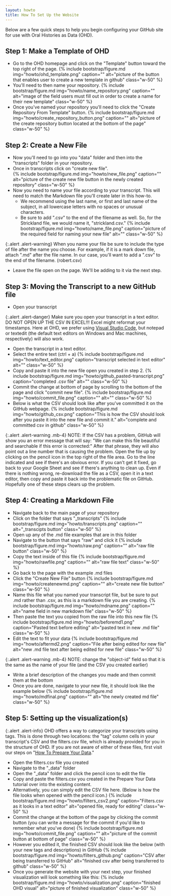 ```yaml
---
layout: howto
title: How To Set Up the Website
---
```


Below are a few quick steps to help you begin configuring your GitHub site for use with Oral Histories as Data (OHD). 

## Step 1: Make a Template of OHD

- Go to the OHD homepage and click on the "Template" button toward the top right of the page. 
{% include bootstrap/figure.md img="howto/ohd_template.png" caption="" alt="picture of the button that enables user to create a new template in github" class="w-50" %}
- You'll need to then name your repository.
{% include bootstrap/figure.md img="howto/name_repository.png" caption="" alt="image of the field users must fill out in order to create a name for their new template" class="w-50" %}
- Once you've named your repository you'll need to click the "Create Repository From Template" button. 
{% include bootstrap/figure.md img="howto/create_repository_button.png" caption="" alt="picture of the create repository button located at the bottom of the page" class="w-50" %}

## Step 2: Create a New File

- Now you'll need to go into you "data" folder and then into the "transcripts" folder in your repository. 
- Once in transcripts click on "create new file".  
{% include bootstrap/figure.md img="howto/new_file.png" caption="" alt="picture of the create new file button in the newly created repository" class="w-50" %}
- Now you need to name your file according to your transcript. This will need to match the Markdown file you'll create later in this how-to. 
    - We recommend using the last name, or first and last name of the subject, in all lowercase letters with no spaces or unusual characters. 
    - Be sure to add ".csv" to the end of the filename as well. So, for the Strickland file, we would name it, "strickland.csv."
{% include bootstrap/figure.md img="howto/name_file.png" caption="picture of the required field for naming your new file" alt="" class="w-50" %}

{:.alert .alert-warning}
When you name your file be sure to include the type of file after the name you choose. For example, if it is a mark down file, attach ".md" after the file name. In our case, you'll want to add a ".csv" to the end of the filename. (robert.csv)
- Leave the file open on the page. We'll be adding to it via the next step.

## Step 3: Moving the Transcript to a new GitHub file

- Open your transcript  

{:.alert .alert-danger}
Make sure you open your transcript in a text editor. DO NOT OPEN UP THE CSV IN EXCEL!!! Excel might reformat your timestamps. Here at OHD, we prefer using [Visual Studio Code](https://code.visualstudio.com/), but notepad or textedit (the default text editors on Windows and Mac machines, respectively) will also work. 
- Open the transcript in a text editor. 
- Select the entire text (ctrl + a) 
{% include bootstrap/figure.md img="howto/text_editor.png" caption="transcript selected in text editor" alt="" class="w-50" %}
- Copy and paste it into the new file open you created in step 2. 
{% include bootstrap/figure.md img="howto/github_pasted-transcript.png" caption="completed .csv file" alt="" class="w-50" %}
- Commit the change at bottom of page by scrolling to the bottom of the page and click "commit new file". 
{% include bootstrap/figure.md img="howto/commit_file.png" caption="" alt="" class="w-50" %}
- Below is what the CSV should look like after you've committed it on the GitHub webpage. 
{% include bootstrap/figure.md img="howto/github_csv.png" caption="This is how the CSV should look after you paste it into the new file and commit it." alt="complete and committed csv in github" class="w-50" %}

{:.alert .alert-warning .mb-4}
NOTE: If the CSV has a problem, GitHub will show you an error message that will say: "We can make this file beautiful and searchable if this error is corrected:" After that phrase, they will also point out a line number that is causing the problem. Open the file up by clicking on the pencil icon in the top right of the file area. Go to the line indicated and see if there's an obvious error. If you can't get it fixed, go back to your Google Sheet and see if there's anything to clean up. Even if there is nothing wrong, re-download the file as a CSV, open it in a text editor, then copy and paste it back into the problematic file on GitHub. Hopefully one of these steps clears up the problem. 

## Step 4: Creating a Markdown File

- Navigate back to the main page of your repository
- Click on the folder that says "_transcripts" 
{% include bootstrap/figure.md img="howto/transcripts.png" caption="" alt="_transcipts button" class="w-50" %}
- Open up any of the .md file examples that are in this folder
- Navigate to the button that says "raw" and click it
{% include bootstrap/figure.md img="howto/raw.png" caption="" alt="raw file button" class="w-50" %}
- Copy the text inside of this file
{% include bootstrap/figure.md img="howto/rawfile.png" caption="" alt="raw file text" class="w-50" %}
- Go back to the page with the example .md files
- Click the "Create New File" button
{% include bootstrap/figure.md img="howto/createnewmd.png" caption="" alt="create new file button" class="w-50" %}
- Name this file what you named your transcript file, but be sure to put .md rather than .csv, as this is a markdown file you are creating. 
{% include bootstrap/figure.md img="howto/mdname.png" caption="" alt="name field in new markdown file" class="w-50" %}
- Then paste the text you copied from the raw file into this new file
{% include bootstrap/figure.md img="howto/beforemd1.png" caption="Pasted text before editing" alt="pasted text in new .md file" class="w-50" %}
- Edit the text to fit your data 
{% include bootstrap/figure.md img="howto/aftermd2.png" caption="File after being edited for new file" alt="new .md file text after being edited for new file" class="w-50" %}


{:.alert .alert-warning .mb-4}
NOTE: change the "object-id" field so that it is the same as the name of your file (and the CSV you created earlier)

- Write a brief description of the changes you made and then commit them at the bottom 
- Once you are done, navigate to your new file, it should look like the example below
{% include bootstrap/figure.md img="howto/mdfinal.png" caption="" alt="the newly created md file" class="w-50" %}



## Step 5: Setting up the visualization(s)

{:.alert .alert-info}
OHD offers a way to categorize your transcripts using tags. This is done through two locations: the "tag" column cells in your transcript's CSV and the filters.csv file, which is already provided for you in the structure of OHD. If you are not aware of either of these files, first visit our steps on "[How To Prepare Your Data](prepareyourdata.html)." 

- Open the filters.csv file you created
- Navigate to the "_data" folder 
- Open the "_data" folder and click the pencil icon to edit the file
- Copy and paste the filters.csv you created in the Prepare Your Data tutorial over into the existing content. 
- Alternatively, you can simply edit the CSV file here. (Below is how the file looks when opened with the pencil icon.)
{% include bootstrap/figure.md img="howto/filters_csv2.png" caption="Filters.csv as it looks in a text editor" alt="opened file, ready for editing" class="w-50" %}
- Commit the change at the bottom of the page by clicking the commit button (you can write a message for the commit if you'd like to remember what you've done)
{% include bootstrap/figure.md img="howto/commit_file.png" caption="" alt="picture of the commit button at bottom of page" class="w-50" %}
- However you edited it, the finished CSV should look like the below (with your new tags and descriptions) in GitHub
{% include bootstrap/figure.md img="howto/filters_github.png" caption="CSV after being transferred to GitHub" alt="finished csv after being transferred to github" class="w-50" %}
- Once you generate the website with your next step, your finished visualization will look something like this: 
{% include bootstrap/figure.md img="howto/visualization.png" caption="finished OHD visual" alt="picture of finished visualization" class="w-50" %}




